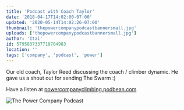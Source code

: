 ```yaml
---
title: 'Podcast with Coach Taylor'
date: '2018-04-17T14:02:00-07:00'
updated: '2020-05-14T14:02:26-07:00'
thumbnail: 'thepowercompanypodcastbannersmall.jpg'
uploads: ['thepowercompanypodcastbannersmall.jpg']
author: 'Itai'
id: 5795837337718704983
location: ''
tags: ['company', 'podcast', 'power']
---
```


Our old coach, Taylor Reed discussing the coach / climber dynamic. He gave us a shout out for sending The Swarm :)

Have a listen at [powercompanyclimbing.podbean.com](https://powercompanyclimbing.podbean.com/e/ep-90-the-coachclimber-dynamic-with-taylor-reed-and-bella-jariel/)

![The Power Company Podcast](https://powercompanyclimbing.podbean.com/mf/web/st86ur/thepowercompanypodcastbannersmall.jpg)
